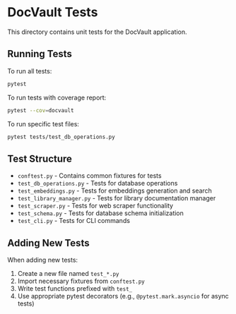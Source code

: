 # DocVault Tests

This directory contains unit tests for the DocVault application.

## Running Tests

To run all tests:

```bash
pytest
```

To run tests with coverage report:

```bash
pytest --cov=docvault
```

To run specific test files:

```bash
pytest tests/test_db_operations.py
```

## Test Structure

- `conftest.py` - Contains common fixtures for tests
- `test_db_operations.py` - Tests for database operations
- `test_embeddings.py` - Tests for embeddings generation and search
- `test_library_manager.py` - Tests for library documentation manager
- `test_scraper.py` - Tests for web scraper functionality
- `test_schema.py` - Tests for database schema initialization
- `test_cli.py` - Tests for CLI commands

## Adding New Tests

When adding new tests:

1. Create a new file named `test_*.py`
2. Import necessary fixtures from `conftest.py`
3. Write test functions prefixed with `test_`
4. Use appropriate pytest decorators (e.g., `@pytest.mark.asyncio` for async tests)
